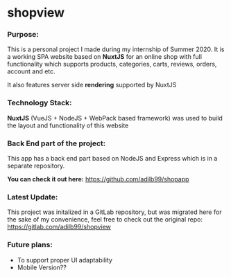 # shopview

### Purpose:
This is a personal project I made during my internship of Summer 2020. It is a working SPA website based on **NuxtJS** for an online shop with full functionality which supports products, categories, carts, reviews, orders, account and etc. 

It also features server side **rendering** supported by NuxtJS

### Technology Stack:

**NuxtJS** (VueJS + NodeJS + WebPack based framework) was used to build the layout and functionality of this website


### Back End part of the project:

This app has a back end part based on NodeJS and Express which is in a separate repository.

**You can check it out here:** https://github.com/adilb99/shopapp


### Latest Update:

This project was initalized in a GitLab repository, but was migrated here for the sake of my convenience, feel free to check out the original repo:
https://gitlab.com/adilb99/shopview


### Future plans:

- To support proper UI adaptability
- Mobile Version??